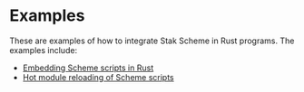 # Examples

These are examples of how to integrate Stak Scheme in Rust programs. The examples include:

- [Embedding Scheme scripts in Rust](embedded-script)
- [Hot module reloading of Scheme scripts](http-server)
